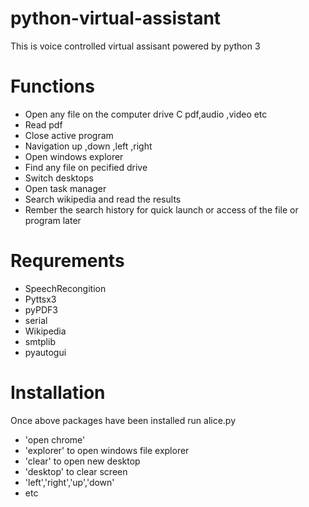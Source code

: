 # python-virtual-assistant

This is voice controlled virtual assisant powered by python 3 

# Functions 

*  Open any file on the computer drive C pdf,audio ,video etc
*  Read pdf 
*  Close active program
*  Navigation up ,down ,left ,right
*  Open windows explorer
*  Find any file on pecified drive
*  Switch desktops 
*  Open task manager
*  Search wikipedia and read the results 
*  Rember the search history for quick launch or access of the file or program later

# Requrements 
* SpeechRecongition   
* Pyttsx3
* pyPDF3
* serial
* Wikipedia
* smtplib
* pyautogui

# Installation
Once above packages have been installed run alice.py 
* 'open chrome'
* 'explorer' to open windows file explorer 
* 'clear' to open new desktop
*  'desktop' to clear screen
*  'left','right','up','down' 
*  etc


